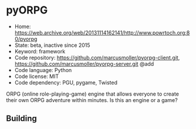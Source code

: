 # pyORPG

- Home: https://web.archive.org/web/20131114162141/http://www.powrtoch.org:80/pyorpg
- State: beta, inactive since 2015
- Keyword: framework
- Code repository: https://github.com/marcusmoller/pyorpg-client.git, https://github.com/marcusmoller/pyorpg-server.git @add
- Code language: Python
- Code license: MIT
- Code dependency: PGU, pygame, Twisted

ORPG (online role-playing-game) engine that allows everyone to create their own ORPG adventure within minutes.
Is this an engine or a game?

## Building
